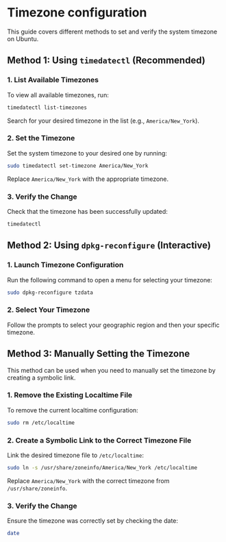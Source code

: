 # Timezone configuration

This guide covers different methods to set and verify the system timezone on Ubuntu.

## Method 1: Using `timedatectl` (Recommended)

### 1. List Available Timezones
To view all available timezones, run:
```bash
timedatectl list-timezones
```
Search for your desired timezone in the list (e.g., `America/New_York`).

### 2. Set the Timezone
Set the system timezone to your desired one by running:
```bash
sudo timedatectl set-timezone America/New_York
```
Replace `America/New_York` with the appropriate timezone.

### 3. Verify the Change
Check that the timezone has been successfully updated:
```bash
timedatectl
```

## Method 2: Using `dpkg-reconfigure` (Interactive)

### 1. Launch Timezone Configuration
Run the following command to open a menu for selecting your timezone:
```bash
sudo dpkg-reconfigure tzdata
```
### 2. Select Your Timezone
Follow the prompts to select your geographic region and then your specific timezone.

## Method 3: Manually Setting the Timezone
This method can be used when you need to manually set the timezone by creating a symbolic link.

### 1. Remove the Existing Localtime File
To remove the current localtime configuration:
```bash
sudo rm /etc/localtime
```
### 2. Create a Symbolic Link to the Correct Timezone File
Link the desired timezone file to `/etc/localtime`:
```bash
sudo ln -s /usr/share/zoneinfo/America/New_York /etc/localtime
```
Replace `America/New_York` with the correct timezone from `/usr/share/zoneinfo`.
### 3. Verify the Change
Ensure the timezone was correctly set by checking the date:
```bash
date
```
